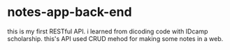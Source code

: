 # notes-app-back-end
this is my first RESTful API. i learned from dicoding code with IDcamp scholarship.
this's API used CRUD mehod for making some notes in a web.

